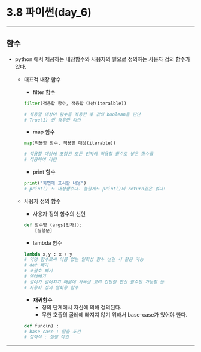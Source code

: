 # 3.8 파이썬(day_6)

---

## 함수

- python 에서 제공하는 내장함수와 사용자의 필요로 정의하는 사용자 정의 함수가 있다.
    - 대표적 내장 함수
        - filter 함수
        
        ```python
        filter(적용할 함수, 적용할 대상(iteralble))
        
        # 적용할 대상이 함수를 적용한 후 값의 boolean을 판단
        # True(1) 인 경우만 리턴
        ```
        
        - map 함수
        
        ```python
        map(적용할 함수, 적용할 대상(iterable))
        
        # 적용할 대상에 포함된 모든 인자에 적용할 함수로 넣은 함수를
        # 적용하여 리턴
        ```
        
        - print 함수
        
        ```python
        print("화면에 표시할 내용")
        # print() 도 내장함수다. 놀랍게도 print()의 return값은 없다!
        ```
        
    - 사용자 정의 함수
        - 사용자 정의 함수의 선언
        
        ```python
        def 함수명 (args[인자]):
        	[실행문]
        ```
        
        - lambda 함수
        
        ```python
        lambda x,y : x + y
        # 익명 함수로써 이름 없는 일회성 함수 선언 시 활용 가능
        # def 빼기
        # 소괄호 빼기
        # 엔터빼기
        # 길이가 길어지기 때문에 가독성 고려 간단한 연산 함수만 가능할 듯
        # 사용자 정의 일회용 함수
        ```
        
        - **재귀함수**
            - 정의 단계에서 자신에 의해 정의된다.
            - 무한 호출의 굴레에 빠지지 않기 위해서 base-case가 있어야 한다.
        
        ```python
        def func(n) :
        # base-case : 탈출 조건
        # 점화식 : 실행 작업
        ```
        

---